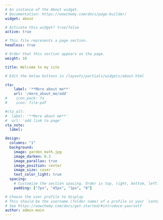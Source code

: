 ```yaml
---
# An instance of the About widget.
# Documentation: https://wowchemy.com/docs/page-builder/
widget: about

# Activate this widget? true/false
active: true

# This file represents a page section.
headless: true

# Order that this section appears on the page.
weight: 10

title: Welcome to my site

# Edit the below buttons in /layouts/partials/widgets/about.html

cta:
    label: '**More about me**'
    url: '/more_about_me/add'
#    icon_pack: fa
#    icon: file-pdf

#cta_alt:
#  label: '**More about me**'
#  url: 'add link to page'
cta_note:
  label: 

design:
  columns: "1"  
  background:
    image: garden_math.jpg
    image_darken: 0.3
    image_parallax: true
    image_position: center
    image_size: cover
    text_color_light: true
  spacing:
    # Customize the section spacing. Order is top, right, bottom, left.
    padding: ["7px", "45px", "1px", "0"]

# Choose the user profile to display
# This should be the username (folder name) of a profile in your `content/authors/` folder.
# See https://wowchemy.com/docs/get-started/#introduce-yourself
author: admin-main
---
```

